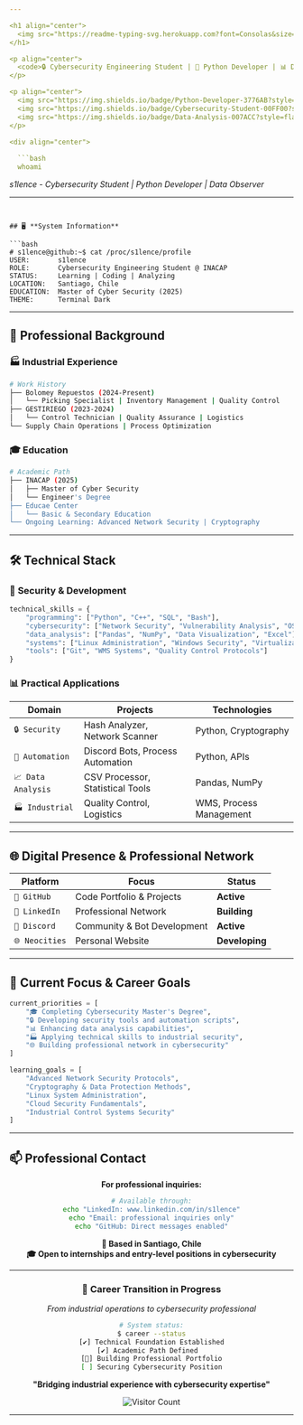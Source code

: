 ```yaml
---

<h1 align="center">
  <img src="https://readme-typing-svg.herokuapp.com?font=Consolas&size=30&duration=4000&color=00FF00&center=true&vCenter=true&width=500&height=50&lines=s1lence" alt="s1lence header"/>
</h1>

<p align="center">
  <code>🔒 Cybersecurity Engineering Student | 🐍 Python Developer | 📊 Data Analyst</code>
</p>

<p align="center">
  <img src="https://img.shields.io/badge/Python-Developer-3776AB?style=flat-square&logo=python&logoColor=white"/>
  <img src="https://img.shields.io/badge/Cybersecurity-Student-00FF00?style=flat-square&logo=security&logoColor=white"/>
  <img src="https://img.shields.io/badge/Data-Analysis-007ACC?style=flat-square&logo=tableau&logoColor=white"/>
</p>

<div align="center">
  
  ```bash
  whoami
  ```
  *s1lence - Cybersecurity Student | Python Developer | Data Observer*
  
</div>

---
```


## 🖥️ **System Information**

```bash
# s1lence@github:~$ cat /proc/s1lence/profile
USER:       s1lence
ROLE:       Cybersecurity Engineering Student @ INACAP
STATUS:     Learning | Coding | Analyzing
LOCATION:   Santiago, Chile
EDUCATION:  Master of Cyber Security (2025)
THEME:      Terminal Dark
```

---

## 💼 **Professional Background**

### 🏭 **Industrial Experience**
```bash
# Work History
├── Bolomey Repuestos (2024-Present)
│   └── Picking Specialist | Inventory Management | Quality Control
├── GESTIRIEGO (2023-2024)  
│   └── Control Technician | Quality Assurance | Logistics
└── Supply Chain Operations | Process Optimization
```

### 🎓 **Education**
```bash
# Academic Path
├── INACAP (2025)
│   ├── Master of Cyber Security
│   └── Engineer's Degree
├── Educae Center
│   └── Basic & Secondary Education
└── Ongoing Learning: Advanced Network Security | Cryptography
```

---

## 🛠️ **Technical Stack**

### 🔐 **Security & Development**
```python
technical_skills = {
    "programming": ["Python", "C++", "SQL", "Bash"],
    "cybersecurity": ["Network Security", "Vulnerability Analysis", "OSINT"],
    "data_analysis": ["Pandas", "NumPy", "Data Visualization", "Excel"],
    "systems": ["Linux Administration", "Windows Security", "Virtualization"],
    "tools": ["Git", "WMS Systems", "Quality Control Protocols"]
}
```

### 📊 **Practical Applications**
<div align="center">

| **Domain** | **Projects** | **Technologies** |
|------------|--------------|------------------|
| `🔒 Security` | Hash Analyzer, Network Scanner | Python, Cryptography |
| `🤖 Automation` | Discord Bots, Process Automation | Python, APIs |
| `📈 Data Analysis` | CSV Processor, Statistical Tools | Pandas, NumPy |
| `🏭 Industrial` | Quality Control, Logistics | WMS, Process Management |

</div>

---

## 🌐 **Digital Presence & Professional Network**

<div align="center">

| **Platform** | **Focus** | **Status** |
|--------------|-----------|------------|
| `🔄 GitHub` | Code Portfolio & Projects | **Active** |
| `💼 LinkedIn` | Professional Network | **Building** |
| `💬 Discord` | Community & Bot Development | **Active** |
| `🌐 Neocities` | Personal Website | **Developing** |

</div>

---

## 🎯 **Current Focus & Career Goals**

```python
current_priorities = [
    "🎓 Completing Cybersecurity Master's Degree",
    "🔒 Developing security tools and automation scripts",
    "📊 Enhancing data analysis capabilities",
    "🏭 Applying technical skills to industrial security",
    "🌐 Building professional network in cybersecurity"
]

learning_goals = [
    "Advanced Network Security Protocols",
    "Cryptography & Data Protection Methods",
    "Linux System Administration",
    "Cloud Security Fundamentals",
    "Industrial Control Systems Security"
]
```

---

## 📫 **Professional Contact**

<div align="center">

**For professional inquiries:**
```bash
# Available through:
echo "LinkedIn: www.linkedin.com/in/s1lence"
echo "Email: professional inquiries only"
echo "GitHub: Direct messages enabled"
```

**📍 Based in Santiago, Chile**  
**🎓 Open to internships and entry-level positions in cybersecurity**

</div>

---

<div align="center">

### 🚀 **Career Transition in Progress**
*From industrial operations to cybersecurity professional*

```bash
# System status:
$ career --status
[✔] Technical Foundation Established
[✔] Academic Path Defined  
[🔄] Building Professional Portfolio
[ ] Securing Cybersecurity Position
```

**"Bridging industrial experience with cybersecurity expertise"**

![Visitor Count](https://komarev.com/ghpvc/?username=s1lence-hlm&color=00FF00&style=flat-square)

</div>

---

